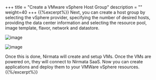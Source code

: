 +++
title = "Create a VMware vSphere Host Group"
description = ""
weight=40
+++
{{%excerpt%}}
Next, you can create a host group by selecting the vSphere provider,
specifying the number of desired hosts, providing the data center
information and selecting the resource pool, image template, flavor,
network and datastore.

![image](/images/create-vsphere-hg-0.png)

![image](/images/create-vsphere-hg-1.png)

Once this is done, Nirmata will create and setup VMs. Once the VMs are
powered on, they will connect to Nirmata SaaS. Now you can create
applications and deploy them to your VMWare vSphere resources.
{{%/excerpt%}}
